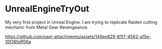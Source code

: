 # UnrealEngineTryOut

My very first project in Unreal Engine. I am trying to replicate Raiden cutting mechanic from Metal Gear Revengeance.

https://github.com/user-attachments/assets/149ee829-81f7-4562-a15e-10f38faff06a

